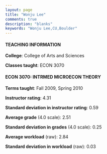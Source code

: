 ```yaml
---
layout: page
title: "Wonju Lee" 
comments: true
description: "blanks"
keywords: "Wonju Lee,CU,Boulder"
---
```

<head>
<script src="https://ajax.googleapis.com/ajax/libs/jquery/2.1.3/jquery.min.js"></script>
<script src="https://dl.dropboxusercontent.com/s/pc42nxpaw1ea4o9/highcharts.js?dl=0"></script>
<!-- <script src="../assets/js/highcharts.js"></script> -->
<style type="text/css">@font-face {
	font-family: "Bebas Neue";
	src: url(https://www.filehosting.org/file/details/544349/BebasNeue Regular.otf) format("opentype");
	}
	h1.Bebas { 
		font-family: "Bebas Neue", Verdana, Tahoma;
	}
</style>
</head>
	   
#### TEACHING INFORMATION

**College**: College of Arts and Sciences

**Classes taught**: ECON 3070

#### ECON 3070: INTRMED MICROECON THEORY

**Terms taught**: Fall 2009, Spring 2010

**Instructor rating**: 4.31

**Standard deviation in instructor rating**: 0.59

**Average grade** (4.0 scale): 2.51

**Standard deviation in grades** (4.0 scale): 0.25

**Average workload** (raw): 2.84

**Standard deviation in workload** (raw): 0.03

